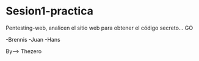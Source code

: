 # Sesion1-practica
Pentesting-web, analicen el sitio web para obtener el código secreto... GO

-Brennis
-Juan
-Hans

By--> Thezero
